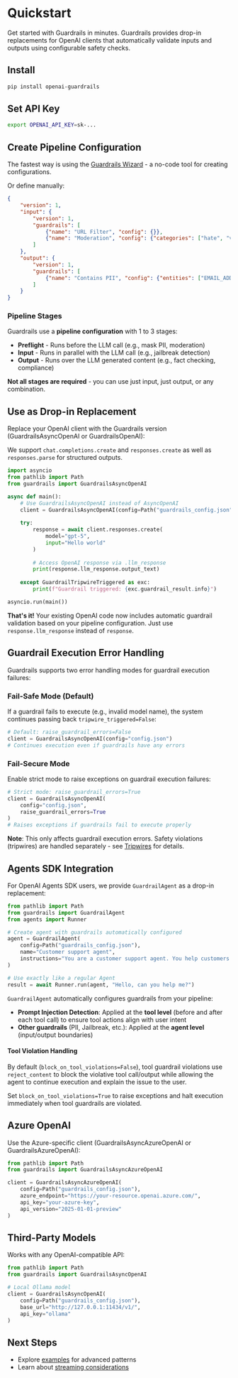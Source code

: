 # Quickstart

Get started with Guardrails in minutes. Guardrails provides drop-in replacements for OpenAI clients that automatically validate inputs and outputs using configurable safety checks.

## Install

```bash
pip install openai-guardrails
```

## Set API Key

```bash
export OPENAI_API_KEY=sk-...
```

## Create Pipeline Configuration

The fastest way is using the [Guardrails Wizard](https://guardrails.openai.com/) - a no-code tool for creating configurations.

Or define manually:

```json
{
    "version": 1,
    "input": {
        "version": 1,
        "guardrails": [
            {"name": "URL Filter", "config": {}},
            {"name": "Moderation", "config": {"categories": ["hate", "violence"]}}
        ]
    },
    "output": {
        "version": 1,
        "guardrails": [
            {"name": "Contains PII", "config": {"entities": ["EMAIL_ADDRESS", "PHONE_NUMBER"]}}
        ]
    }
}
```

### Pipeline Stages

Guardrails use a **pipeline configuration** with 1 to 3 stages:

- **Preflight** - Runs before the LLM call (e.g., mask PII, moderation)
- **Input** - Runs in parallel with the LLM call (e.g., jailbreak detection)
- **Output** - Runs over the LLM generated content (e.g., fact checking, compliance)

**Not all stages are required** - you can use just input, just output, or any combination.

## Use as Drop-in Replacement

Replace your OpenAI client with the Guardrails version (GuardrailsAsyncOpenAI or GuardrailsOpenAI):

We support `chat.completions.create` and `responses.create` as well as `responses.parse` for structured outputs.

```python
import asyncio
from pathlib import Path
from guardrails import GuardrailsAsyncOpenAI

async def main():
    # Use GuardrailsAsyncOpenAI instead of AsyncOpenAI
    client = GuardrailsAsyncOpenAI(config=Path("guardrails_config.json"))
    
    try:
        response = await client.responses.create(
            model="gpt-5",
            input="Hello world"
        )
        
        # Access OpenAI response via .llm_response
        print(response.llm_response.output_text)
        
    except GuardrailTripwireTriggered as exc:
        print(f"Guardrail triggered: {exc.guardrail_result.info}")

asyncio.run(main())
```

**That's it!** Your existing OpenAI code now includes automatic guardrail validation based on your pipeline configuration. Just use `response.llm_response` instead of `response`.

## Guardrail Execution Error Handling

Guardrails supports two error handling modes for guardrail execution failures:

### Fail-Safe Mode (Default)
If a guardrail fails to execute (e.g., invalid model name), the system continues passing back `tripwire_triggered=False`:

```python
# Default: raise_guardrail_errors=False
client = GuardrailsAsyncOpenAI(config="config.json")
# Continues execution even if guardrails have any errors
```

### Fail-Secure Mode
Enable strict mode to raise exceptions on guardrail execution failures:

```python
# Strict mode: raise_guardrail_errors=True  
client = GuardrailsAsyncOpenAI(
    config="config.json",
    raise_guardrail_errors=True
)
# Raises exceptions if guardrails fail to execute properly
```

**Note**: This only affects guardrail execution errors. Safety violations (tripwires) are handled separately - see [Tripwires](./tripwires.md) for details.

## Agents SDK Integration

For OpenAI Agents SDK users, we provide `GuardrailAgent` as a drop-in replacement:

```python
from pathlib import Path
from guardrails import GuardrailAgent
from agents import Runner

# Create agent with guardrails automatically configured
agent = GuardrailAgent(
    config=Path("guardrails_config.json"),
    name="Customer support agent",
    instructions="You are a customer support agent. You help customers with their questions.",
)

# Use exactly like a regular Agent
result = await Runner.run(agent, "Hello, can you help me?")
```

`GuardrailAgent` automatically configures guardrails from your pipeline:

- **Prompt Injection Detection**: Applied at the **tool level** (before and after each tool call) to ensure tool actions align with user intent
- **Other guardrails** (PII, Jailbreak, etc.): Applied at the **agent level** (input/output boundaries)

#### Tool Violation Handling

By default (`block_on_tool_violations=False`), tool guardrail violations use `reject_content` to block the violative tool call/output while allowing the agent to continue execution and explain the issue to the user.

Set `block_on_tool_violations=True` to raise exceptions and halt execution immediately when tool guardrails are violated.

## Azure OpenAI

Use the Azure-specific client (GuardrailsAsyncAzureOpenAI or GuardrailsAzureOpenAI):

```python
from pathlib import Path
from guardrails import GuardrailsAsyncAzureOpenAI

client = GuardrailsAsyncAzureOpenAI(
    config=Path("guardrails_config.json"),
    azure_endpoint="https://your-resource.openai.azure.com/",
    api_key="your-azure-key",
    api_version="2025-01-01-preview"
)
```

## Third-Party Models

Works with any OpenAI-compatible API:

```python
from pathlib import Path
from guardrails import GuardrailsAsyncOpenAI

# Local Ollama model
client = GuardrailsAsyncOpenAI(
    config=Path("guardrails_config.json"),
    base_url="http://127.0.0.1:11434/v1/",
    api_key="ollama"
)
```

## Next Steps

- Explore [examples](./examples.md) for advanced patterns
- Learn about [streaming considerations](./streaming_output.md)
